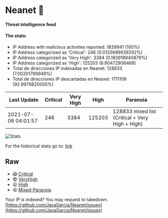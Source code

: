 # Neanet :hocho:
#### Threat intelligence feed
#### The stats:

- IP Address with malicious activities reported: 1839941 (100%)
- IP Address categorized as 'Critical':  246 (0.0133699939292%)
- IP Address categorized as 'Very High':  3384 (0.183918940879%)
- IP Address categorized as 'High':  125203 (6.80472906468)
- Total de direcciones IP indexadas en Neanet:  128833 (7.00201799949%)
- Total de direcciones IP descartadas en Neanet:  1711108 (92.9979820005%)

| Last Update | Critical | Very High | High | Paranoia |
| --- | --- | --- | --- | --- |
| 2021-07-06 04:01:57 | 246 | 3384 | 125203 | 128833 mixed list (Critical + Very High + High)|

![Stats](https://docs.google.com/spreadsheets/d/e/2PACX-1vSnaNMIXVabIpDJjufMlzH7poXnshF3mgd8Is1g9ytUEzVsP5my4Trn8f-xkoLLQ38xpL3HtmUexLo6/pubchart?oid=501124687&format=image)

For the historical stats go to: [link](/stats.csv)
## Raw
- :scream: [Critical](https://raw.githubusercontent.com/JavaGarcia/Neanet/master/blacklists/neanet_critical.txt)
- :fearful: [VeryHigh](https://raw.githubusercontent.com/JavaGarcia/Neanet/master/blacklists/neanet_veryHigh.txtt)
- :frowning: [High](https://raw.githubusercontent.com/JavaGarcia/Neanet/master/blacklists/neanet_high.txt)
- :dizzy_face: [Mixed-Paranoia](https://raw.githubusercontent.com/JavaGarcia/Neanet/master/blacklists/neanet_all.txt)


Your IP is indexed? You may request to takedown. [https://github.com/JavaGarcia/Neanet/issues](https://github.com/JavaGarcia/Neanet/issues)
























































































































































































































































































































































































































































































































































































































































































































































































































































































































































































































































































































































































































































































































































































































































































































































































































































































































































































































































































































































































































































































































































































































































































































































































































































































































































































































































































































































































































































































































































































































































































































































































































































































































































































































































































































































































































































































































































































































































































































































































































































































































































































































































































































































































































































































































































































































































































































































































































































































































































































































































































































































































































































































































































































































































































































































































































































































































































































































































































































































































































































































































































































































































































































































































































































































































































































































































































































































































































































































































































































































































































































































































































































































































































































































































































































































































































